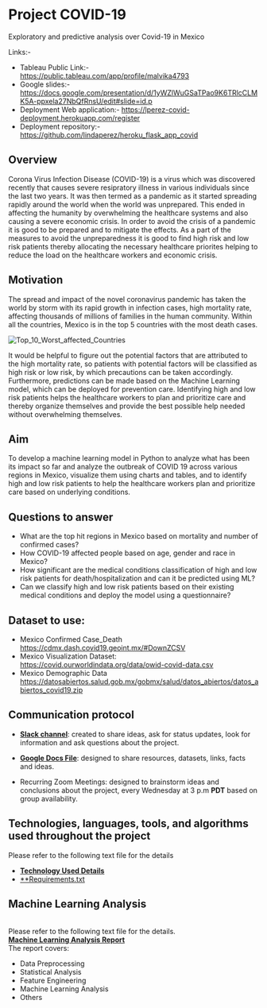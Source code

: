 # Project COVID-19
Exploratory and predictive analysis over Covid-19 in Mexico

Links:-

* Tableau Public Link:- https://public.tableau.com/app/profile/malvika4793
* Google slides:- https://docs.google.com/presentation/d/1yWZlWuGSaTPao9K6TRlcCLMK5A-ppxela27NbQfRnsU/edit#slide=id.p
* Deployment Web application:- https://lperez-covid-deployment.herokuapp.com/register
* Deployment repository:- https://github.com/lindaperez/heroku_flask_app_covid


## Overview
Corona Virus Infection Disease (COVID-19) is a virus which was discovered recently that causes severe resipratory illness in various individuals since the last two years. It was then termed as a pandemic as it started spreading rapidly around the world when the world was unprepared. This ended in affecting the humanity by overwhelming the healthcare systems and also causing a severe economic crisis. In order to avoid the crisis of a pandemic it is good to be prepared and to mitigate the effects. As a part of the measures to avoid the unpreparedness it is good to find high risk and low risk patients thereby allocating the necessary healthcare priorites helping to reduce the load on the healthcare workers and economic crisis.

## Motivation
The spread and impact of the novel coronavirus pandemic has taken the world by storm with its rapid growth in infection cases, high mortality rate, affecting thousands of millions of families in the human community. Within all the countries, Mexico is in the top 5 countries with the most death cases. 

![Top_10_Worst_affected_Countries](https://user-images.githubusercontent.com/94252681/174494516-00f0fdc0-dfb1-43ab-ad4a-ef2cd58825b7.PNG)

It would be helpful to figure out the potential factors that are attributed to the high mortality rate, so patients with potential factors will be classified as high risk or low risk, by which precautions can be taken accordingly. Furthermore, predictions can be made based on the Machine Learning model, which can be deployed for prevention care. Identifying high and low risk patients helps the healthcare workers to plan and prioritize care and thereby organize themselves and provide the best possible help needed without overwhelming themselves.

## Aim
To develop a machine learning model in Python to analyze what has been its impact so far and analyze the outbreak of COVID 19 across various regions in Mexico, visualize them using charts and tables, and to identify high and low risk patients to help the healthcare workers plan and prioritize care based on underlying conditions.

## Questions to answer
* What are the top hit regions in Mexico based on mortality and number of confirmed cases?
* How COVID-19 affected people based on age, gender and race in Mexico?
* How significant are the medical conditions classification of high and low risk patients for death/hospitalization and can it be predicted using ML?
* Can we classify high and low risk patients based on their existing medical conditions and deploy the model using a questionnaire?

## Dataset to use:
* Mexico Confirmed Case_Death <https://cdmx.dash.covid19.geoint.mx/#DownZCSV>
* Mexico Visualization Dataset: <https://covid.ourworldindata.org/data/owid-covid-data.csv>
* Mexico Demographic Data <https://datosabiertos.salud.gob.mx/gobmx/salud/datos_abiertos/datos_abiertos_covid19.zip>

## Communication protocol

* [**Slack channel**](https://ucbvirtdatapt-7gv5710.slack.com/archives/C03F73LGS1K): created to share ideas, ask for status updates, look for information and ask questions about the project.

* [**Google Docs File**](https://docs.google.com/document/d/1AekYwLObWoseIEC3_ZEBXurjuoKeUfaqxWNM-TKw4bk/edit?usp=sharing): designed to share resources, datasets, links, facts and ideas.

* Recurring Zoom Meetings: designed to brainstorm ideas and conclusions about the project, every Wednesday at 3 p.m **PDT** based on group availability.

## Technologies, languages, tools, and algorithms used throughout the project 
Please refer to the following text file for the details
* [**Technology Used Details**](https://github.com/lindaperez/bk-covid19/blob/main/Technology.md)
* [**Requirements.txt]()

## Machine Learning Analysis 
<br>Please refer to the following text file for the details.
<br>[**Machine Learning Analysis Report**](https://github.com/lindaperez/bk-covid19/blob/main/Machine_Learning_Analysis.md)
<br>The report covers:
* Data Preprocessing
* Statistical Analysis
* Feature Engineering
* Machine Learning Analysis
* Others

